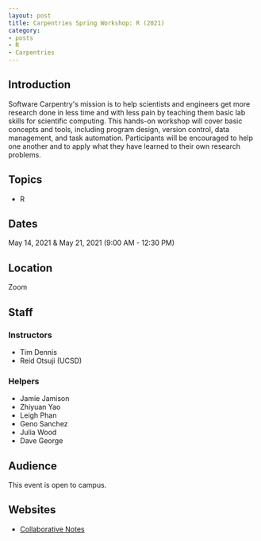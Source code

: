 ```yaml
---
layout: post
title: Carpentries Spring Workshop: R (2021)
category:
- posts
- R
- Carpentries
---
```


## Introduction
Software Carpentry's mission is to help scientists and engineers get more research done in less time and with less pain by teaching them basic lab skills for scientific computing. This hands-on workshop will cover basic concepts and tools, including program design, version control, data management, and task automation. Participants will be encouraged to help one another and to apply what they have learned to their own research problems.

## Topics
* R

## Dates
May 14, 2021 & May 21, 2021 (9:00 AM - 12:30 PM)

## Location
Zoom

## Staff

### Instructors
* Tim Dennis
* Reid Otsuji (UCSD)

### Helpers
* Jamie Jamison
* Zhiyuan Yao
* Leigh Phan
* Geno Sanchez
* Julia Wood
* Dave George

## Audience
This event is open to campus.

## Websites
* [Collaborative Notes](https://pad.carpentries.org/2021-r-librarians)
